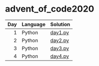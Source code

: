 # advent_of_code2020

| Day | Language | Solution |
| --: | -------- | --------- |
| 1 | Python | [day1.py](https://github.com/Bollo7/advent_of_code2020/blob/main/adv1.py) |
| 2 | Python | [day2.py](https://github.com/Bollo7/advent_of_code2020/blob/main/adv2.py) |
| 3 | Python | [day3.py](https://github.com/Bollo7/advent_of_code2020/blob/main/adv3.py) |
| 4 | Python | [day4.py](https://github.com/Bollo7/advent_of_code2020/blob/main/adv4.py) |
